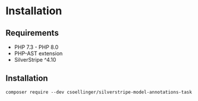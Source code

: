 # Installation

## Requirements

* PHP 7.3 - PHP 8.0
* PHP-AST extension
* SilverStripe ^4.10

## Installation

```
composer require --dev csoellinger/silverstripe-model-annotations-task
```
